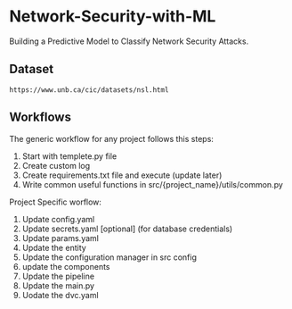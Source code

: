# Network-Security-with-ML
Building a Predictive Model to Classify Network Security Attacks.

## Dataset

```
https://www.unb.ca/cic/datasets/nsl.html

```


## Workflows

The generic workflow for any project follows this steps:

1. Start with templete.py file
2. Create custom log
3. Create requirements.txt file and execute (update later)
4. Write common useful functions in src/{project_name}/utils/common.py

Project Specific worflow:

1. Update config.yaml
2. Update secrets.yaml [optional] (for database credentials)
3. Update params.yaml
4. Update the entity
5. Update the configuration manager in src config
6. update the components
7. Update the pipeline
8. Update the main.py
9. Uodate the dvc.yaml

